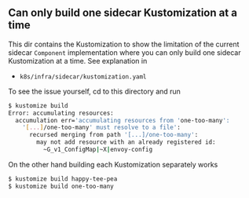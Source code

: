 Can only build one sidecar Kustomization at a time
--------------------------------------------------

This dir contains the Kustomization to show the limitation of the
current sidecar `Component` implementation where you can only build
one sidecar Kustomization at a time. See explanation in
- `k8s/infra/sidecar/kustomization.yaml`

To see the issue yourself, cd to this directory and run

```bash
$ kustomize build
Error: accumulating resources:
  accumulation err='accumulating resources from 'one-too-many':
    '[...]/one-too-many' must resolve to a file':
      recursed merging from path '[...]/one-too-many':
        may not add resource with an already registered id:
          ~G_v1_ConfigMap|~X|envoy-config
```

On the other hand building each Kustomization separately works

```bash
$ kustomize build happy-tee-pea
$ kustomize build one-too-many
```

